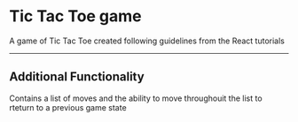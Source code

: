 # Tic Tac Toe game

A game of Tic Tac Toe created following guidelines from the React tutorials

---

## Additional Functionality

Contains a list of moves and the ability to move throughouit the list to rteturn to a previous game state
